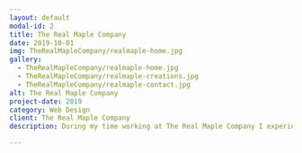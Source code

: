 ```yaml
---
layout: default
modal-id: 2
title: The Real Maple Company
date: 2019-10-01
img: TheRealMapleCompany/realmaple-home.jpg
gallery:
  - TheRealMapleCompany/realmaple-home.jpg
  - TheRealMapleCompany/realmaple-creations.jpg
  - TheRealMapleCompany/realmaple-contact.jpg
alt: The Real Maple Company
project-date: 2019
category: Web Design
client: The Real Maple Company
description: During my time working at The Real Maple Company I experienced several different job roles. These included management of sales through multiple online selling platforms, running of company marketing campaigns, and the updating and maintenance of the company website. This gave me the opportunity to build upon my experience using website builders to create simple, user friendly websites for small businesses. I was responsible the updating of new products and company news as well as managing any inquires made through the site. This further developed my interest in website development and pushed me to study of HTML and CSS for knowledge of website design and well as JavaScript and PHP to expand my understanding of web development.

---
```

